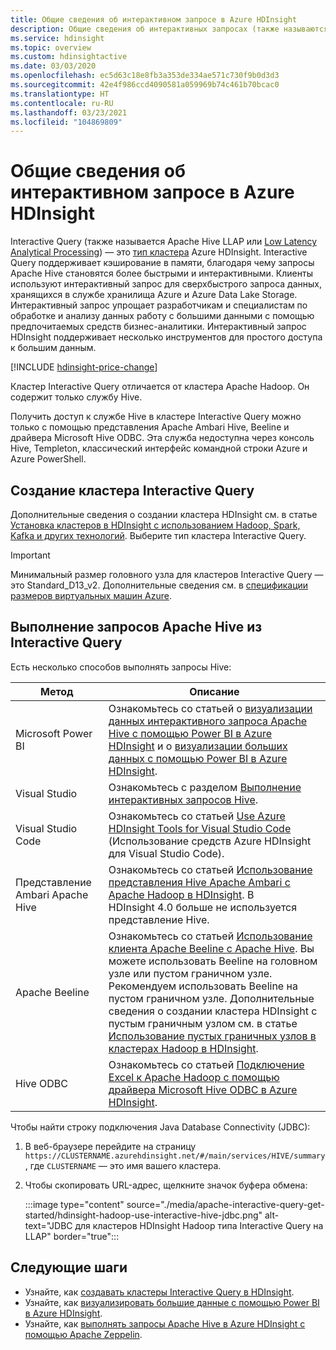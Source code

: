 ```yaml
---
title: Общие сведения об интерактивном запросе в Azure HDInsight
description: Общие сведения об интерактивных запросах (также называются Apache Hive LLAP) в Azure HDInsight
ms.service: hdinsight
ms.topic: overview
ms.custom: hdinsightactive
ms.date: 03/03/2020
ms.openlocfilehash: ec5d63c18e8fb3a353de334ae571c730f9b0d3d3
ms.sourcegitcommit: 42e4f986ccd4090581a059969b74c461b70bcac0
ms.translationtype: HT
ms.contentlocale: ru-RU
ms.lasthandoff: 03/23/2021
ms.locfileid: "104869809"
---
```

# <a name="what-is-interactive-query-in-azure-hdinsight"></a>Общие сведения об интерактивном запросе в Azure HDInsight

Interactive Query (также называется Apache Hive LLAP или [Low Latency Analytical Processing](https://cwiki.apache.org/confluence/display/Hive/LLAP)) — это [тип кластера](../hdinsight-hadoop-provision-linux-clusters.md#cluster-type) Azure HDInsight. Interactive Query поддерживает кэширование в памяти, благодаря чему запросы Apache Hive становятся более быстрыми и интерактивными. Клиенты используют интерактивный запрос для сверхбыстрого запроса данных, хранящихся в службе хранилища Azure и Azure Data Lake Storage. Интерактивный запрос упрощает разработчикам и специалистам по обработке и анализу данных работу с большими данными с помощью предпочитаемых средств бизнес-аналитики. Интерактивный запрос HDInsight поддерживает несколько инструментов для простого доступа к большим данным.

[!INCLUDE [hdinsight-price-change](../../../includes/hdinsight-enhancements.md)]

Кластер Interactive Query отличается от кластера Apache Hadoop. Он содержит только службу Hive.

Получить доступ к службе Hive в кластере Interactive Query можно только с помощью представления Apache Ambari Hive, Beeline и драйвера Microsoft Hive ODBC. Эта служба недоступна через консоль Hive, Templeton, классический интерфейс командной строки Azure и Azure PowerShell.

## <a name="create-an-interactive-query-cluster"></a>Создание кластера Interactive Query

Дополнительные сведения о создании кластера HDInsight см. в статье [Установка кластеров в HDInsight с использованием Hadoop, Spark, Kafka и других технологий](../hdinsight-hadoop-provision-linux-clusters.md). Выберите тип кластера Interactive Query.

> [!IMPORTANT]
> Минимальный размер головного узла для кластеров Interactive Query — это Standard_D13_v2. Дополнительные сведения см. в [спецификации размеров виртуальных машин Azure](../../cloud-services/cloud-services-sizes-specs.md#dv2-series).

## <a name="execute-apache-hive-queries-from-interactive-query"></a>Выполнение запросов Apache Hive из Interactive Query

Есть несколько способов выполнять запросы Hive:

|Метод |Описание |
|---|---|
|Microsoft Power BI|Ознакомьтесь со статьей о [визуализации данных интерактивного запроса Apache Hive с помощью Power BI в Azure HDInsight](./apache-hadoop-connect-hive-power-bi-directquery.md) и о [визуализации больших данных с помощью Power BI в Azure HDInsight](../hadoop/apache-hadoop-connect-hive-power-bi.md).|
|Visual Studio|Ознакомьтесь с разделом [Выполнение интерактивных запросов Hive](../hadoop/apache-hadoop-visual-studio-tools-get-started.md#run-interactive-apache-hive-queries).|
|Visual Studio Code|Ознакомьтесь со статьей [Use Azure HDInsight Tools for Visual Studio Code](../hdinsight-for-vscode.md) (Использование средств Azure HDInsight для Visual Studio Code).|
|Представление Ambari Apache Hive|Ознакомьтесь со статьей [Использование представления Hive Apache Ambari с Apache Hadoop в HDInsight](../hadoop/apache-hadoop-use-hive-ambari-view.md). В HDInsight 4.0 больше не используется представление Hive.|
|Apache Beeline|Ознакомьтесь со статьей [Использование клиента Apache Beeline с Apache Hive](../hadoop/apache-hadoop-use-hive-beeline.md). Вы можете использовать Beeline на головном узле или пустом граничном узле. Рекомендуем использовать Beeline на пустом граничном узле. Дополнительные сведения о создании кластера HDInsight с пустым граничным узлом см. в статье [Использование пустых граничных узлов в кластерах Hadoop в HDInsight](../hdinsight-apps-use-edge-node.md).|
|Hive ODBC|Ознакомьтесь со статьей [Подключение Excel к Apache Hadoop с помощью драйвера Microsoft Hive ODBC в Azure HDInsight](../hadoop/apache-hadoop-connect-excel-hive-odbc-driver.md).|

Чтобы найти строку подключения Java Database Connectivity (JDBC):

1. В веб-браузере перейдите на страницу `https://CLUSTERNAME.azurehdinsight.net/#/main/services/HIVE/summary`, где `CLUSTERNAME` — это имя вашего кластера.
1. Чтобы скопировать URL-адрес, щелкните значок буфера обмена:

   :::image type="content" source="./media/apache-interactive-query-get-started/hdinsight-hadoop-use-interactive-hive-jdbc.png" alt-text="JDBC для кластеров HDInsight Hadoop типа Interactive Query на LLAP" border="true":::

## <a name="next-steps"></a>Следующие шаги

* Узнайте, как [создавать кластеры Interactive Query в HDInsight](../hdinsight-hadoop-provision-linux-clusters.md).
* Узнайте, как [визуализировать большие данные с помощью Power BI в Azure HDInsight](../hadoop/apache-hadoop-connect-hive-power-bi.md).
* Узнайте, как [выполнять запросы Apache Hive в Azure HDInsight с помощью Apache Zeppelin](../interactive-query/hdinsight-connect-hive-zeppelin.md).
